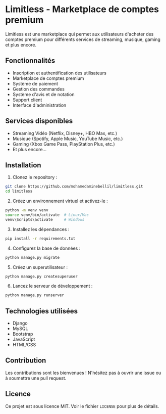 # Limitless - Marketplace de comptes premium

Limitless est une marketplace qui permet aux utilisateurs d'acheter des comptes premium pour différents services de streaming, musique, gaming et plus encore.

## Fonctionnalités

- Inscription et authentification des utilisateurs
- Marketplace de comptes premium
- Système de paiement
- Gestion des commandes
- Système d'avis et de notation
- Support client
- Interface d'administration

## Services disponibles

- Streaming Vidéo (Netflix, Disney+, HBO Max, etc.)
- Musique (Spotify, Apple Music, YouTube Music, etc.)
- Gaming (Xbox Game Pass, PlayStation Plus, etc.)
- Et plus encore...

## Installation

1. Clonez le repository :
```bash
git clone https://github.com/mohamedaminebellil/limitless.git
cd limitless
```

2. Créez un environnement virtuel et activez-le :
```bash
python -m venv venv
source venv/bin/activate  # Linux/Mac
venv\Scripts\activate     # Windows
```

3. Installez les dépendances :
```bash
pip install -r requirements.txt
```

4. Configurez la base de données :
```bash
python manage.py migrate
```

5. Créez un superutilisateur :
```bash
python manage.py createsuperuser
```

6. Lancez le serveur de développement :
```bash
python manage.py runserver
```

## Technologies utilisées

- Django
- MySQL
- Bootstrap
- JavaScript
- HTML/CSS

## Contribution

Les contributions sont les bienvenues ! N'hésitez pas à ouvrir une issue ou à soumettre une pull request.

## Licence

Ce projet est sous licence MIT. Voir le fichier `LICENSE` pour plus de détails. 